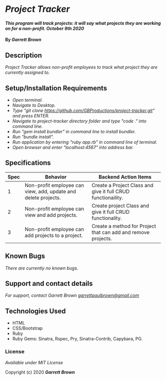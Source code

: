 # _Project Tracker_

#### _This program will track projects: it will say what projects they are working on for a non-profit. October 9th 2020_

#### By _**Garrett Brown**_

## Description

_Project Tracker allows non-profit employees to track what project they are currently assigned to._

## Setup/Installation Requirements

* _Open terminal._
* _Navigate to Desktop._
* _Type "git clone https://github.com/GBProductions/project-tracker.git" and press ENTER._
* _Navigate to project-tracker directory folder and type "code ." into command line._
* _Run "gem install bundler" in command line to install bundler._
* _Run "bundle install"._
* _Run application by entering "ruby app.rb" in command line of terminal._
* _Open browser and enter "localhost:4567" into address bar._

## Specifications
| Spec    | Behavior | Backend Action Items |
| ------- | -------- | -------------------- |
| 1 | Non-profit employee can view, add, update and delete projects. | Create a Project Class and give it full CRUD functionaility. |
| 2 | Non-profit employee can view and add projects. | Create project Class and give it full CRUD functionality. |
| 3 | Non-profit employee can add projects to a project. | Create a method for Project that can add and remove projects. | 


## Known Bugs

_There are currently no known bugs._

## Support and contact details

_For support, contact Garrett Brown <garrettpaulbrown@gmail.com>_

## Technologies Used

* HTML
* CSS/Bootstrap
* Ruby
* Ruby Gems: Sinatra, Rspec, Pry, Sinatra-Contrib, Capybara, PG.

### License

*Available under MIT License*

Copyright (c) 2020 **_Garrett Brown_**
